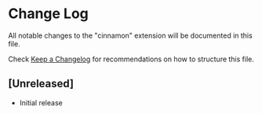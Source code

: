 # Change Log
All notable changes to the "cinnamon" extension will be documented in this file.

Check [Keep a Changelog](http://keepachangelog.com/) for recommendations on how to structure this file.

## [Unreleased]
- Initial release